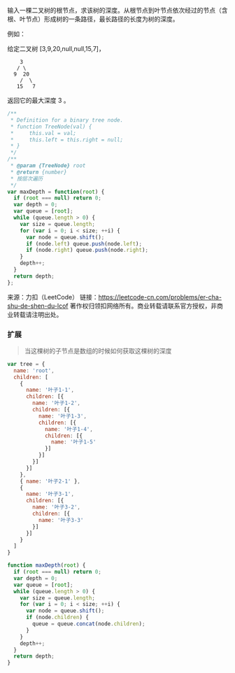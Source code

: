 输入一棵二叉树的根节点，求该树的深度。从根节点到叶节点依次经过的节点（含根、叶节点）形成树的一条路径，最长路径的长度为树的深度。

例如：

给定二叉树 [3,9,20,null,null,15,7]，
```
    3
   / \
  9  20
    /  \
   15   7
```
返回它的最大深度 3 。
```js
/**
 * Definition for a binary tree node.
 * function TreeNode(val) {
 *     this.val = val;
 *     this.left = this.right = null;
 * }
 */
/**
 * @param {TreeNode} root
 * @return {number}
 * 按层次遍历
 */
var maxDepth = function(root) {
  if (root === null) return 0;
  var depth = 0;
  var queue = [root];
  while (queue.length > 0) {
    var size = queue.length;
    for (var i = 0; i < size; ++i) {
      var node = queue.shift();
      if (node.left) queue.push(node.left); 
      if (node.right) queue.push(node.right); 
    }
    depth++;
  }
  return depth;
};
```
来源：力扣（LeetCode）
链接：https://leetcode-cn.com/problems/er-cha-shu-de-shen-du-lcof
著作权归领扣网络所有。商业转载请联系官方授权，非商业转载请注明出处。

### 扩展

> 当这棵树的子节点是数组的时候如何获取这棵树的深度
```js
var tree = {
  name: 'root',
  children: [
    {
      name: '叶子1-1',
      children: [{
        name: '叶子1-2',
        children: [{
          name: '叶子1-3',
          children: [{
            name: '叶子1-4',
            children: [{
              name: '叶子1-5'
            }]
          }]
        }]
      }]
    },
    { name: '叶子2-1' },
    {
      name: '叶子3-1',
      children: [{
        name: '叶子3-2',
        children: [{
          name: '叶子3-3'
        }]
      }]
    }
  ]
}
```
```js
function maxDepth(root) {
  if (root === null) return 0;
  var depth = 0;
  var queue = [root];
  while (queue.length > 0) {
    var size = queue.length;
    for (var i = 0; i < size; ++i) {
      var node = queue.shift();
      if (node.children) {
        queue = queue.concat(node.children);
      }
    }
    depth++;
  }
  return depth;
}
```

